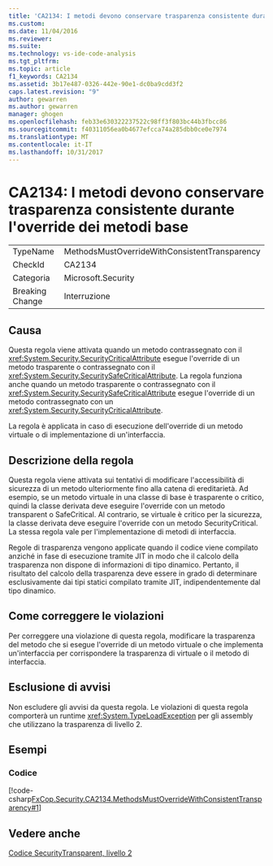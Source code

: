 ```yaml
---
title: 'CA2134: I metodi devono conservare trasparenza consistente durante l''override dei metodi base | Documenti Microsoft'
ms.custom: 
ms.date: 11/04/2016
ms.reviewer: 
ms.suite: 
ms.technology: vs-ide-code-analysis
ms.tgt_pltfrm: 
ms.topic: article
f1_keywords: CA2134
ms.assetid: 3b17e487-0326-442e-90e1-dc0ba9cdd3f2
caps.latest.revision: "9"
author: gewarren
ms.author: gewarren
manager: ghogen
ms.openlocfilehash: feb33e630322237522c98ff3f803bc44b3fbcc86
ms.sourcegitcommit: f40311056ea0b4677efcca74a285dbb0ce0e7974
ms.translationtype: MT
ms.contentlocale: it-IT
ms.lasthandoff: 10/31/2017
---
```

# <a name="ca2134-methods-must-keep-consistent-transparency-when-overriding-base-methods"></a>CA2134: I metodi devono conservare trasparenza consistente durante l'override dei metodi base
|||  
|-|-|  
|TypeName|MethodsMustOverrideWithConsistentTransparency|  
|CheckId|CA2134|  
|Categoria|Microsoft.Security|  
|Breaking Change|Interruzione|  
  
## <a name="cause"></a>Causa  
 Questa regola viene attivata quando un metodo contrassegnato con il <xref:System.Security.SecurityCriticalAttribute> esegue l'override di un metodo trasparente o contrassegnato con il <xref:System.Security.SecuritySafeCriticalAttribute>. La regola funziona anche quando un metodo trasparente o contrassegnato con il <xref:System.Security.SecuritySafeCriticalAttribute> esegue l'override di un metodo contrassegnato con un <xref:System.Security.SecurityCriticalAttribute>.  
  
 La regola è applicata in caso di esecuzione dell'override di un metodo virtuale o di implementazione di un'interfaccia.  
  
## <a name="rule-description"></a>Descrizione della regola  
 Questa regola viene attivata sui tentativi di modificare l'accessibilità di sicurezza di un metodo ulteriormente fino alla catena di ereditarietà. Ad esempio, se un metodo virtuale in una classe di base è trasparente o critico, quindi la classe derivata deve eseguire l'override con un metodo transparent o SafeCritical. Al contrario, se virtuale è critico per la sicurezza, la classe derivata deve eseguire l'override con un metodo SecurityCritical. La stessa regola vale per l'implementazione di metodi di interfaccia.  
  
 Regole di trasparenza vengono applicate quando il codice viene compilato anziché in fase di esecuzione tramite JIT in modo che il calcolo della trasparenza non dispone di informazioni di tipo dinamico. Pertanto, il risultato del calcolo della trasparenza deve essere in grado di determinare esclusivamente dai tipi statici compilato tramite JIT, indipendentemente dal tipo dinamico.  
  
## <a name="how-to-fix-violations"></a>Come correggere le violazioni  
 Per correggere una violazione di questa regola, modificare la trasparenza del metodo che si esegue l'override di un metodo virtuale o che implementa un'interfaccia per corrispondere la trasparenza di virtuale o il metodo di interfaccia.  
  
## <a name="when-to-suppress-warnings"></a>Esclusione di avvisi  
 Non escludere gli avvisi da questa regola. Le violazioni di questa regola comporterà un runtime <xref:System.TypeLoadException> per gli assembly che utilizzano la trasparenza di livello 2.  
  
## <a name="examples"></a>Esempi  
  
### <a name="code"></a>Codice  
 [!code-csharp[FxCop.Security.CA2134.MethodsMustOverrideWithConsistentTransparency#1](../code-quality/codesnippet/CSharp/ca2134-methods-must-keep-consistent-transparency-when-overriding-base-methods_1.cs)]  
  
## <a name="see-also"></a>Vedere anche  
 [Codice SecurityTransparent, livello 2](http://msdn.microsoft.com/Library/4d05610a-0da6-4f08-acea-d54c9d6143c0)